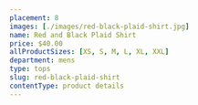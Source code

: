 ```yaml
---
placement: 8
images: [./images/red-black-plaid-shirt.jpg]
name: Red and Black Plaid Shirt
price: $40.00
allProductSizes: [XS, S, M, L, XL, XXL]
department: mens
type: tops
slug: red-black-plaid-shirt
contentType: product details
---
```

